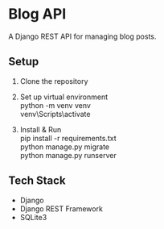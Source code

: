 # Blog API

A Django REST API for managing blog posts.

## Setup

1. Clone the repository

2. Set up virtual environment  
python -m venv venv  
venv\Scripts\activate

3. Install & Run  
pip install -r requirements.txt  
python manage.py migrate  
python manage.py runserver

## Tech Stack
- Django
- Django REST Framework
- SQLite3
